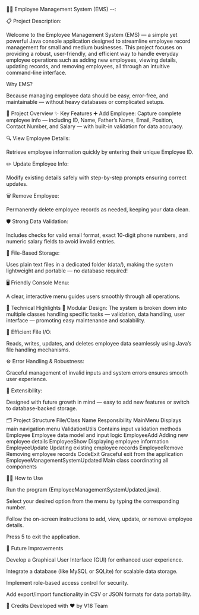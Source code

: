 🧑‍💼 Employee Management System (EMS) --:

📋 Project Description:
      
   Welcome to the Employee Management System (EMS) — a simple yet powerful Java console application designed to streamline employee record management for small and medium businesses.
   This project focuses on providing a robust, user-friendly, and efficient way to handle everyday employee operations such as adding new employees, viewing details, updating 
   records, and removing employees, all through an intuitive command-line interface.

Why EMS?

Because managing employee data should be easy, error-free, and maintainable — without heavy databases or complicated setups.

🚀 Project Overview
✨ Key Features
➕ Add Employee:
Capture complete employee info — including ID, Name, Father’s Name, Email, Position, Contact Number, and Salary — with built-in validation for data accuracy.

🔍 View Employee Details:

Retrieve employee information quickly by entering their unique Employee ID.

✏️ Update Employee Info:

Modify existing details safely with step-by-step prompts ensuring correct updates.

🗑️ Remove Employee:

Permanently delete employee records as needed, keeping your data clean.

🛡️ Strong Data Validation:

Includes checks for valid email format, exact 10-digit phone numbers, and numeric salary fields to avoid invalid entries.

💾 File-Based Storage:

Uses plain text files in a dedicated folder (data/), making the system lightweight and portable — no database required!

🖥️ Friendly Console Menu:

A clear, interactive menu guides users smoothly through all operations.

🔧 Technical Highlights
🧩 Modular Design:
The system is broken down into multiple classes handling specific tasks — validation, data handling, user interface — promoting easy maintenance and scalability.

📂 Efficient File I/O:

Reads, writes, updates, and deletes employee data seamlessly using Java’s file handling mechanisms.

⚙️ Error Handling & Robustness:

Graceful management of invalid inputs and system errors ensures smooth user experience.

🔄 Extensibility:

Designed with future growth in mind — easy to add new features or switch to database-backed storage.

🗂️ Project Structure
File/Class Name	Responsibility
MainMenu	Displays main navigation menu
ValidationUtils	Contains input validation methods
Employee	Employee data model and input logic
EmployeeAdd	Adding new employee details
EmployeeShow	Displaying employee information
EmployeeUpdate	Updating existing employee records
EmployeeRemove	Removing employee records
CodeExit	Graceful exit from the application
EmployeeManagementSystemUpdated	Main class coordinating all components

🧑‍💻 How to Use

Run the program (EmployeeManagementSystemUpdated.java).

Select your desired option from the menu by typing the corresponding number.

Follow the on-screen instructions to add, view, update, or remove employee details.

Press 5 to exit the application.

🔮 Future Improvements

Develop a Graphical User Interface (GUI) for enhanced user experience.

Integrate a database (like MySQL or SQLite) for scalable data storage.

Implement role-based access control for security.

Add export/import functionality in CSV or JSON formats for data portability.

🙌 Credits
Developed with ❤️ by V18 Team

